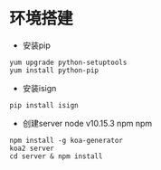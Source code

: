 # 环境搭建

- 安装pip 
```
yum upgrade python-setuptools
yum install python-pip
```

- 安装isign
```
pip install isign
```

- 创建server
node v10.15.3
npm
npm
```
npm install -g koa-generator
koa2 server
cd server & npm install
```